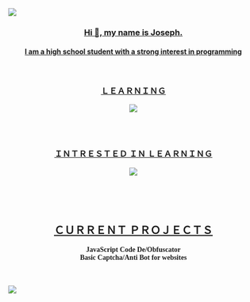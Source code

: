 <img src="https://svgshare.com/i/tpp.svg">

<br>
<p align="center">
  <h3 align="center"><a href="#">Hi 👋, my name is Joseph.</a></h3>
  <h4 align="center"><a href="#">I am a high school student with a strong interest in programming</a></h4>
</p>
<br>
<h3 align="center"><a href="#">ＬＥＡＲＮＩＮＧ</a></h3>
<p align="center">
  <a href="https://skillicons.dev">
    <img src="https://skillicons.dev/icons?i=python,java,html,css,typescript,js,nodejs,react,nextjs,express" />
  </a>
</p>
<br>
<br>
<h3 align="center"><a href="#">ＩＮＴＲＥＳＴＥＤ ＩＮ ＬＥＡＲＮＩＮＧ</a></h3>
<p align="center">
  <a href="https://skillicons.dev">
    <img src="https://skillicons.dev/icons?i=go,mongodb,unity,tensorflow,kotlin,c,cs,cpp,lua,docker,php,raspberrypi,regex,blender,rust,dotnet,arduino,svelte,wasm,ocaml&perline=10" />
  </a>
</p>
<br>
<br>
<br>
<h2 align="center"><a href="#">ＣＵＲＲＥＮＴ ＰＲＯＪＥＣＴＳ</a></h2>
<p align="center" style="font-family: Consolas; ">
  <b>
    JavaScript Code De/Obfuscator
  </b>
  <br>
  <b>
    Basic Captcha/Anti Bot for websites
  </b>
</p>

<br>
<br>

<img src="https://svgshare.com/i/tpz.svg">
